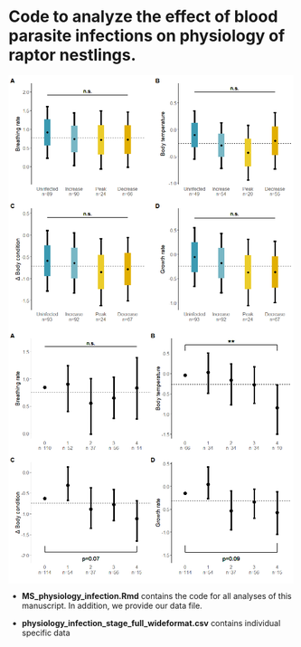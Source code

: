 # Code to analyze the effect of blood parasite infections on physiology of raptor nestlings. 

<img src="Figs/predicted_physio_param_infection_stages.png" style="display: block; margin: auto;" />

<img src="Figs/predicted_physio_param_infection_intensities.png" style="display: block; margin: auto;" />

-   **MS_physiology_infection.Rmd** contains the code for all analyses of this manuscript. In addition, we
    provide our data file.

-   **physiology_infection_stage_full_wideformat.csv** contains individual specific data


